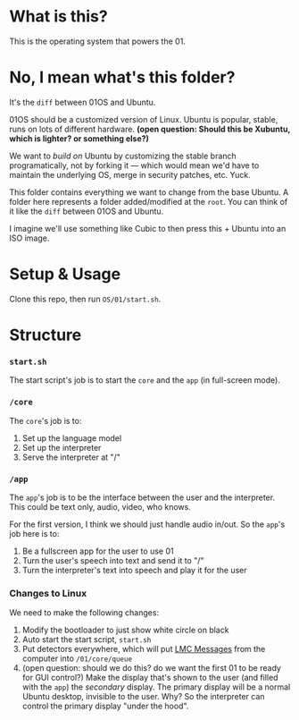 # What is this?

This is the operating system that powers the 01.

# No, I mean what's this folder?

It's the `diff` between 01OS and Ubuntu.

01OS should be a customized version of Linux. Ubuntu is popular, stable, runs on lots of different hardware. **(open question: Should this be Xubuntu, which is lighter? or something else?)**

We want to _build on_ Ubuntu by customizing the stable branch programatically, not by forking it — which would mean we'd have to maintain the underlying OS, merge in security patches, etc. Yuck.

This folder contains everything we want to change from the base Ubuntu. A folder here represents a folder added/modified at the `root`. You can think of it like the `diff` between 01OS and Ubuntu.

I imagine we'll use something like Cubic to then press this + Ubuntu into an ISO image.

# Setup & Usage

Clone this repo, then run `OS/01/start.sh`.

# Structure

### `start.sh`

The start script's job is to start the `core` and the `app` (in full-screen mode).

### `/core`

The `core`'s job is to:

1. Set up the language model
2. Set up the interpreter
3. Serve the interpreter at "/"

### `/app`

The `app`'s job is to be the interface between the user and the interpreter. This could be text only, audio, video, who knows.

For the first version, I think we should just handle audio in/out. So the `app`'s job here is to:

1. Be a fullscreen app for the user to use 01
2. Turn the user's speech into text and send it to "/"
3. Turn the interpreter's text into speech and play it for the user

### Changes to Linux

We need to make the following changes:

1. Modify the bootloader to just show white circle on black
2. Auto start the start script, `start.sh`
3. Put detectors everywhere, which will put [LMC Messages](https://docs.openinterpreter.com/protocols/lmc-messages) from the computer into `/01/core/queue`
4. (open question: should we do this? do we want the first 01 to be ready for GUI control?) Make the display that's shown to the user (and filled with the `app`) the _secondary_ display. The primary display will be a normal Ubuntu desktop, invisible to the user. Why? So the interpreter can control the primary display "under the hood".
